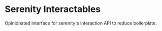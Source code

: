 # Serenity Interactables

Opinionated interface for serenity's interaction API to reduce boilerplate.
